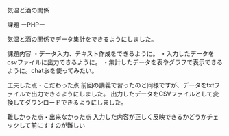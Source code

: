 気温と酒の関係

課題 ーPHPー

気温と酒の関係でデータ集計をできるようにしました。

課題内容
・データ入力、テキスト作成をできるように。 ・入力したデータをcsvファイルに出力できるように。 ・集計したデータを表やグラフで表示できるように。chat.jsを使ってみたい。

工夫した点・こだわった点
前回の講義で習ったのと同様ですが、データをtxtファイルで出力できるようにしました。 出力したデータをCSVファイルとして変換してダウンロードできるようにしました。

難しかった点・出来なかった点
入力した内容が正しく反映できるかどうかチェックして前にすすのが難しい
